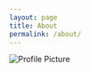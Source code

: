 ```yaml
---
layout: page
title: About
permalink: /about/
---
```


<img src="{{ site.baseurl }}/assets/35102259.jpeg" title="Profile Picture" class="profile">


